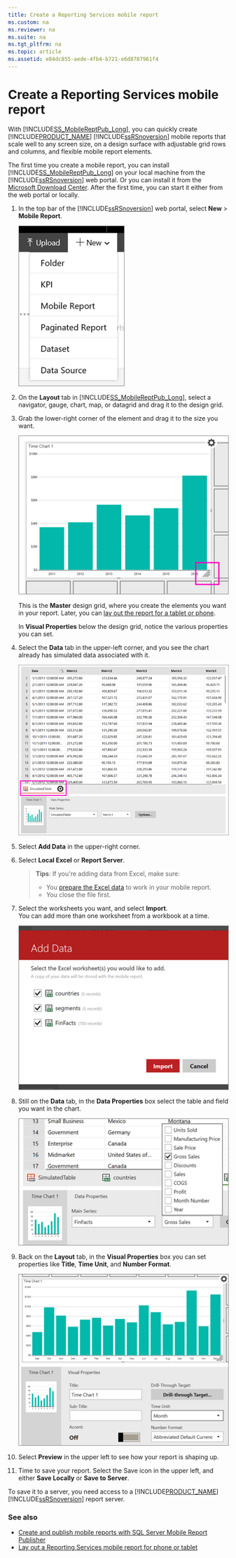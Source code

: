 ```yaml
---
title: Create a Reporting Services mobile report
ms.custom: na
ms.reviewer: na
ms.suite: na
ms.tgt_pltfrm: na
ms.topic: article
ms.assetid: e84dc855-aede-4fb4-b721-e6d8787961f4
---
```

# Create a Reporting Services mobile report
With [!INCLUDE[SS_MobileReptPub_Long](../../Token/Other/SS_MobileReptPub_Long.md)], you can quickly create [!INCLUDE[PRODUCT_NAME](../../Token/Other/ssCurrent.md)] [!INCLUDE[ssRSnoversion](../../Token/Other/ssRSnoversion.md)] mobile reports that scale well to any screen size, on a design surface with adjustable grid rows and columns, and flexible mobile report elements.  
  
The first time you create a mobile report, you can install [!INCLUDE[SS_MobileReptPub_Long](../../Token/Other/SS_MobileReptPub_Short.md)] on your local machine from the [!INCLUDE[ssRSnoversion](../../Token/Other/ssRSnoversion.md)] web portal. Or you can install it from the [Microsoft Download Center](http://go.microsoft.com/fwlink/?LinkID=733527). After the first time, you can start it either from the web portal or locally.   
    
1. In the top bar of the [!INCLUDE[ssRSnoversion](../../Token/Other/ssRSnoversion.md)] web portal, select **New** > **Mobile Report**.  
  
   ![PBI_SSMRP_NewMenu](../../Images/Image/ImageNotContaina/PBI_SSMRP_NewMenu.png)  
     
2. On the **Layout** tab in [!INCLUDE[SS_MobileReptPub_Long](../../Token/Other/SS_MobileReptPub_Short.md)], select a navigator, gauge, chart, map, or datagrid and drag it to the design grid.  
  
3. Grab the lower-right corner of the element and drag it to the size you want.  
  
   ![SSMRP_ResizeChart](../../Images/Image/ImageNotContaina/SSMRP_ResizeChart.png)  
  
   This is the **Master** design grid, where you create the elements you want in your report. Later, you can [lay out the report for a tablet or phone](../../Topics/TopicNameContainA/Lay-out-a-Reporting-Services-mobile-report-for-phone-or-tablet.md).     
     
   In **Visual Properties** below the design grid, notice the various properties you can set.  
     
4. Select the **Data** tab in the upper-left corner, and you see the chart already has simulated data associated with it.   
  
   ![SSMRP_SimTable](../../Images/Image/ImageNotContaina/SSMRP_SimTable.png)  
  
5. Select **Add Data** in the upper-right corner.  
  
6. Select **Local Excel** or **Report Server**.  
  
   >**Tips**: If you're adding data from Excel, make sure:  
    >* You [prepare the Excel data](../../Topics/TopicNameNotContainA/Prepare-Excel-data-for-Reporting-Services-mobile-reports.md) to work in your mobile report.  
    >* You close the file first.  
7. Select the worksheets you want, and select **Import**.   
   You can add more than one worksheet from a workbook at a time.  
    
     ![SSMRP_AddExcelData](../../Images/Image/ImageNotContaina/SSMRP_AddExcelData.png)  
  
8. Still on the **Data** tab, in the **Data Properties** box select the table and field you want in the chart.  
  
   ![SSMRP_DataProps](../../Images/Image/ImageNotContaina/SSMRP_DataProps.png)  
  
9. Back on the **Layout** tab, in the **Visual Properties** box you can set properties like **Title**, **Time Unit**, and **Number Format**.  
  
   ![SSMRP_ChartVizProps](../../Images/Image/ImageNotContaina/SSMRP_ChartVizProps.png)  
    
10. Select **Preview** in the upper left to see how your report is shaping up.  
  
11. Time to save your report. Select the Save icon in the upper left, and either **Save Locally** or **Save to Server**.  
  
   To save it to a server, you need access to a [!INCLUDE[PRODUCT_NAME](../../Token/Other/ssCurrent.md)] [!INCLUDE[ssRSnoversion](../../Token/Other/ssRSnoversion.md)] report server.  
     
   ### See also  
     
-   [Create and publish mobile reports with SQL Server Mobile Report Publisher](../../Topics/TopicNameNotContainA/Create-mobile-reports-with-SQL-Server-Mobile-Report-Publisher.md)  
-   [Lay out a Reporting Services mobile report for phone or tablet](../../Topics/TopicNameContainA/Lay-out-a-Reporting-Services-mobile-report-for-phone-or-tablet.md)  
  
   